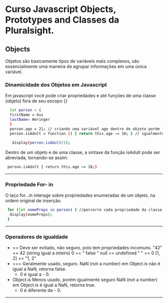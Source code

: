 #  Curso Javascript Objects, Prototypes and Classes da Pluralsight.

## Objects
Objetos são basicamente tipos de variáveis mais complexos, são essencialmente uma maneira de agrupar informações em uma única variável.

### Dinamicidade dos Objetos em Javascript
Em javascript você pode criar propriedades e até funções de uma classe (objeto) fora de seu escopo {}

``` bash
  let person = {
  firstName = Gui
  lastName= Heringer
  }
  person.age = 21; // criando uma variável age dentro do objeto porém fora do escopo
  person.isAdult = function () { return this.age >= 18; } // igualmente criando a função isAdult()
  
   display(person.isAdult());
  ```
 Dentro de um objeto e de uma classe, a sintaxe da função isAdult pode ser abreviada, tornando-se assim:
 ``` bash
  person.isAdult { return this.age >= 18;}
 ```
 ------------------------------------------
 ### Propriedade For- in
 O laço for...in  interage sobre propriedades enumeradas de um objeto, na ordem original de inserção.
 ``` bash
  for (let nomeProps in person) { //percorre cada propriedade da classe person de cima para baixo, atribuindo o valor das variáveis dele à variável nomeProps.
   display(nomeProps);
  }
  ```
  ------------------------------------------
  ### Operadores de igualdade 
  - == 
    Deve ser evitado, não seguro, pois tem propriedades incomuns.
    "42" == 42 (string igual a inteiro)
    0 == " false "
    null == undefined 
    " " == 0 
    [1, 2] == "1, 2"
  - ===
    Geralmente usado, seguro.
    NaN (not a number) em Object.is não é igual a NaN, retorna false.
    + 0 é igual a - 0.
  - Object.is
    Menos usado, porém igualmente seguro
    NaN (not a number) em Object.is é igual a NaN, retorna true.
    + 0 é diferente de - 0.
 ------------------------------------------

